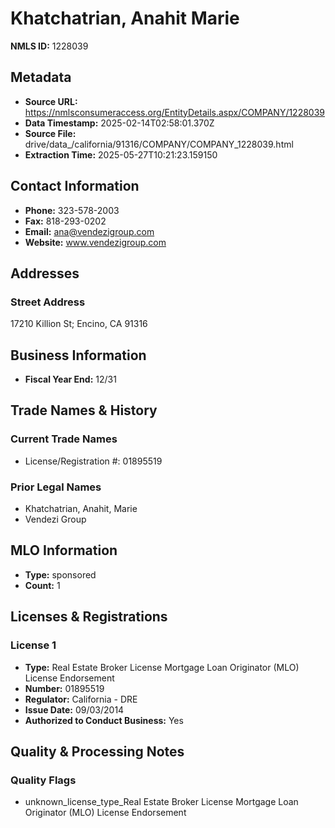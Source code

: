 # Khatchatrian, Anahit Marie

**NMLS ID:** 1228039

## Metadata
- **Source URL:** https://nmlsconsumeraccess.org/EntityDetails.aspx/COMPANY/1228039
- **Data Timestamp:** 2025-02-14T02:58:01.370Z
- **Source File:** drive/data_/california/91316/COMPANY/COMPANY_1228039.html
- **Extraction Time:** 2025-05-27T10:21:23.159150

## Contact Information
- **Phone:** 323-578-2003
- **Fax:** 818-293-0202
- **Email:** ana@vendezigroup.com
- **Website:** www.vendezigroup.com

## Addresses
### Street Address
17210 Killion St; Encino, CA 91316

## Business Information
- **Fiscal Year End:** 12/31

## Trade Names & History
### Current Trade Names
- License/Registration #: 01895519

### Prior Legal Names
- Khatchatrian, Anahit, Marie
- Vendezi Group

## MLO Information
- **Type:** sponsored
- **Count:** 1

## Licenses & Registrations

### License 1
- **Type:** Real Estate Broker License Mortgage Loan Originator (MLO) License Endorsement
- **Number:** 01895519
- **Regulator:** California - DRE
- **Issue Date:** 09/03/2014
- **Authorized to Conduct Business:** Yes

## Quality & Processing Notes
### Quality Flags
- unknown_license_type_Real Estate Broker License Mortgage Loan Originator (MLO) License Endorsement
